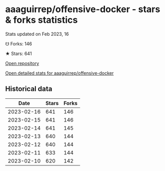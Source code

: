 # aaaguirrep/offensive-docker - stars & forks statistics

Stats updated on Feb 2023, 16

☋ Forks: 146

★ Stars: 641

[Open repository](https://github.com/aaaguirrep/offensive-docker)

[Open detailed stats for aaaguirrep/offensive-docker](https://reviewgithub.com/rep/aaaguirrep/offensive-docker)

## Historical data
| Date | Stars | Forks |
|------|-------|-------|
| 2023-02-16 | 641 | 146 | 
| 2023-02-15 | 641 | 146 | 
| 2023-02-14 | 641 | 145 | 
| 2023-02-13 | 640 | 144 | 
| 2023-02-12 | 640 | 144 | 
| 2023-02-11 | 633 | 144 | 
| 2023-02-10 | 620 | 142 | 

